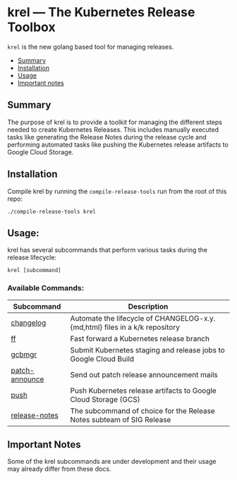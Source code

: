 # krel — The Kubernetes Release Toolbox

`krel` is the new golang based tool for managing releases.

- [Summary](#summary)
- [Installation](#installation)
- [Usage](#usage)
- [Important notes](#important-notes)

## Summary
The purpose of krel is to provide a toolkit for managing the different steps needed to create
Kubernetes Releases. This includes manually executed tasks like generating the Release Notes during the release cycle and performing automated tasks like pushing the Kubernetes release artifacts to Google Cloud Storage.

## Installation
Compile krel by running the `compile-release-tools` run from the root of this repo:

```shell
./compile-release-tools krel
```

## Usage:
krel has several subcommands that perform various tasks during the release lifecycle:

```krel [subcommand]```

### Available Commands:
| Subcommand | Description |
| --- | --- |
| [changelog](changelog.md) | Automate the lifecycle of CHANGELOG-x.y.{md,html} files in a k/k repository |
| [ff](ff.md) | Fast forward a Kubernetes release branch |
| [gcbmgr](gcbmgr.md) | Submit Kubernetes staging and release jobs to Google Cloud Build |
| [patch-announce](patch-announce.md) | Send out patch release announcement mails |
| [push](push.md) | Push Kubernetes release artifacts to Google Cloud Storage (GCS) |
| [release-notes](release-notes.md) | The subcommand of choice for the Release Notes subteam of SIG Release |

## Important Notes

Some of the krel subcommands are under development and their usage may already differ from these docs. 
